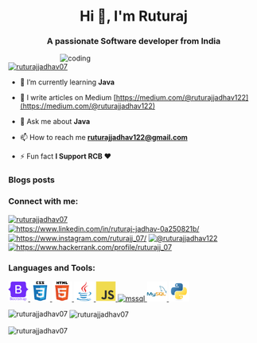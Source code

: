 <h1 align="center">Hi 👋, I'm Ruturaj</h1>
<h3 align="center">A passionate Software developer from India</h3>
<img align="right" alt="coding" width="400" src="https://cdn.dribbble.com/users/1162077/screenshots/3848914/programmer.gif">


<p align="left"> <a href="https://x.com/spoiidermon" target="blank"><img src="https://img.shields.io/twitter/follow/ruturajjadhav07?logo=twitter&style=for-the-badge" alt="ruturajjadhav07" /></a> </p>

- 🌱 I’m currently learning **Java**

- 📝 I write articles on Medium [https://medium.com/@ruturajjadhav122](https://medium.com/@ruturajjadhav122)

- 💬 Ask me about **Java**

- 📫 How to reach me **ruturajjadhav122@gmail.com**

- ⚡ Fun fact **I Support RCB ❤️**

### Blogs posts
<!-- BLOG-POST-LIST:START -->
<!-- BLOG-POST-LIST:END -->

<h3 align="left">Connect with me:</h3>
<p align="left">
<a href="https://x.com/spoiidermon" target="blank"><img align="center" src="https://raw.githubusercontent.com/rahuldkjain/github-profile-readme-generator/master/src/images/icons/Social/twitter.svg" alt="ruturajjadhav07" height="30" width="40" /></a>
<a href="https://linkedin.com/in/https://www.linkedin.com/in/ruturaj-jadhav-0a250821b/" target="blank"><img align="center" src="https://raw.githubusercontent.com/rahuldkjain/github-profile-readme-generator/master/src/images/icons/Social/linked-in-alt.svg" alt="https://www.linkedin.com/in/ruturaj-jadhav-0a250821b/" height="30" width="40" /></a>
<a href="https://instagram.com/https://www.instagram.com/ruturajj_07/" target="blank"><img align="center" src="https://raw.githubusercontent.com/rahuldkjain/github-profile-readme-generator/master/src/images/icons/Social/instagram.svg" alt="https://www.instagram.com/ruturajj_07/" height="30" width="40" /></a>
<a href="https://medium.com/@ruturajjadhav122" target="blank"><img align="center" src="https://raw.githubusercontent.com/rahuldkjain/github-profile-readme-generator/master/src/images/icons/Social/medium.svg" alt="@ruturajjadhav122" height="30" width="40" /></a>
<a href="https://www.hackerrank.com/https://www.hackerrank.com/profile/ruturajj_07" target="blank"><img align="center" src="https://raw.githubusercontent.com/rahuldkjain/github-profile-readme-generator/master/src/images/icons/Social/hackerrank.svg" alt="https://www.hackerrank.com/profile/ruturajj_07" height="30" width="40" /></a>
</p>

<h3 align="left">Languages and Tools:</h3>
<p align="left"> <a href="https://getbootstrap.com" target="_blank" rel="noreferrer"> <img src="https://raw.githubusercontent.com/devicons/devicon/master/icons/bootstrap/bootstrap-plain-wordmark.svg" alt="bootstrap" width="40" height="40"/> </a> <a href="https://www.w3schools.com/css/" target="_blank" rel="noreferrer"> <img src="https://raw.githubusercontent.com/devicons/devicon/master/icons/css3/css3-original-wordmark.svg" alt="css3" width="40" height="40"/> </a> <a href="https://www.w3.org/html/" target="_blank" rel="noreferrer"> <img src="https://raw.githubusercontent.com/devicons/devicon/master/icons/html5/html5-original-wordmark.svg" alt="html5" width="40" height="40"/> </a> <a href="https://www.java.com" target="_blank" rel="noreferrer"> <img src="https://raw.githubusercontent.com/devicons/devicon/master/icons/java/java-original.svg" alt="java" width="40" height="40"/> </a> <a href="https://developer.mozilla.org/en-US/docs/Web/JavaScript" target="_blank" rel="noreferrer"> <img src="https://raw.githubusercontent.com/devicons/devicon/master/icons/javascript/javascript-original.svg" alt="javascript" width="40" height="40"/> </a> <a href="https://www.microsoft.com/en-us/sql-server" target="_blank" rel="noreferrer"> <img src="https://www.svgrepo.com/show/303229/microsoft-sql-server-logo.svg" alt="mssql" width="40" height="40"/> </a> <a href="https://www.mysql.com/" target="_blank" rel="noreferrer"> <img src="https://raw.githubusercontent.com/devicons/devicon/master/icons/mysql/mysql-original-wordmark.svg" alt="mysql" width="40" height="40"/> </a> <a href="https://www.python.org" target="_blank" rel="noreferrer"> <img src="https://raw.githubusercontent.com/devicons/devicon/master/icons/python/python-original.svg" alt="python" width="40" height="40"/> </a> </p>

<p><img align="left" src="https://github-readme-stats.vercel.app/api/top-langs?username=ruturajjadhav07&show_icons=true&locale=en&layout=compact" alt="ruturajjadhav07" /></p>

<p>&nbsp;<img align="center" src="https://github-readme-stats.vercel.app/api?username=ruturajjadhav07&show_icons=true&locale=en" alt="ruturajjadhav07" /></p>

<p><img align="center" src="https://github-readme-streak-stats.herokuapp.com/?user=ruturajjadhav07&" alt="ruturajjadhav07" /></p>

